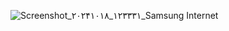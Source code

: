![Screenshot_۲۰۲۴۱۰۱۸_۱۲۳۳۳۱_Samsung Internet](https://github.com/user-attachments/assets/97a1dfe9-03b8-470e-b03d-873bdbf8fe3c)
